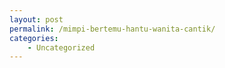 ```yaml
---
layout: post
permalink: /mimpi-bertemu-hantu-wanita-cantik/
categories:
    - Uncategorized
---
```


